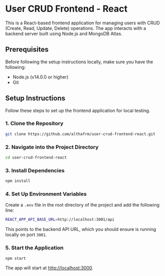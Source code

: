 # User CRUD Frontend - React

This is a React-based frontend application for managing users with CRUD (Create, Read, Update, Delete) operations. The app interacts with a backend server built using Node.js and MongoDB Atlas.

## Prerequisites
Before following the setup instructions locally, make sure you have the following:

- Node.js (v14.0.0 or higher)
- Git

## Setup Instructions

Follow these steps to set up the frontend application for local testing.

### 1. Clone the Repository
```bash
git clone https://github.com/althafrm/user-crud-frontend-react.git
```

### 2. Navigate into the Project Directory
```bash
cd user-crud-frontend-react
```

### 3. Install Dependencies
```bash
npm install
```

### 4. Set Up Environment Variables

Create a `.env` file in the root directory of the project and add the following line:

```bash
REACT_APP_API_BASE_URL=http://localhost:3001/api
```

This points to the backend API URL, which you should ensure is running locally on port `3001`.

### 5. Start the Application
```bash
npm start
```

The app will start at [http://localhost:3000](http://localhost:3000).
